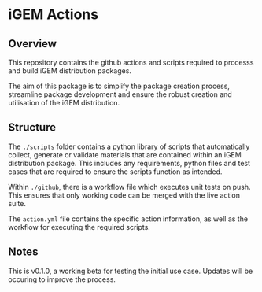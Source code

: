 # iGEM Actions

## Overview

This repository contains the github actions and scripts required to processs and build iGEM distribution packages.

The aim of this package is to simplify the package creation process, streamline package development and ensure the robust creation and utilisation of the iGEM distribution.  

## Structure 

The `./scripts` folder contains a python library of scripts that automatically collect, generate or validate materials that are contained within an iGEM distribution package. This includes any requirements, python files and test cases that are required to ensure the scripts function as intended. 

Within `./github`, there is a workflow file which executes unit tests on push. This ensures that only working code can be merged with the live action suite. 

The `action.yml` file contains the specific action information, as well as the workflow for executing the required scripts. 

## Notes

This is v0.1.0, a working beta for testing the initial use case. Updates will be occuring to improve the process.

